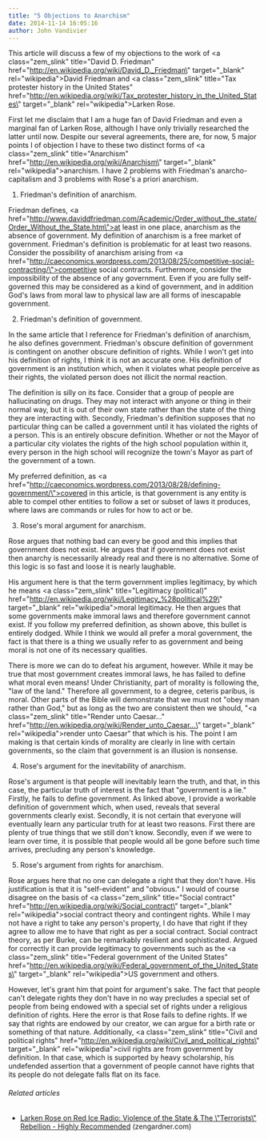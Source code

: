 ```yaml
---
title: "5 Objections to Anarchism"
date: 2014-11-14 16:05:16
author: John Vandivier
---
```




This article will discuss a few of my objections to the work of <a class=\"zem_slink\" title=\"David D. Friedman\" href=\"http://en.wikipedia.org/wiki/David_D._Friedman\" target=\"_blank\" rel=\"wikipedia\">David Friedman</a> and <a class=\"zem_slink\" title=\"Tax protester history in the United States\" href=\"http://en.wikipedia.org/wiki/Tax_protester_history_in_the_United_States\" target=\"_blank\" rel=\"wikipedia\">Larken Rose</a>.

First let me disclaim that I am a huge fan of David Friedman and even a marginal fan of Larken Rose, although I have only trivially researched the latter until now. Despite our several agreements, there are, for now, 5 major points I of objection I have to these two distinct forms of <a class=\"zem_slink\" title=\"Anarchism\" href=\"http://en.wikipedia.org/wiki/Anarchism\" target=\"_blank\" rel=\"wikipedia\">anarchism</a>. I have 2 problems with Friedman's anarcho-capitalism and 3 problems with Rose's a priori anarchism.

1) Friedman's definition of anarchism.

Friedman defines, <a href=\"http://www.daviddfriedman.com/Academic/Order_without_the_state/Order_Without_the_State.htm\">at least in one place</a>, anarchism as the absence of government. My definition of anarchism is a free market of government. Friedman's definition is problematic for at least two reasons. Consider the possibility of anarchism arising from <a href=\"http://caeconomics.wordpress.com/2013/08/25/competitive-social-contracting/\">competitive social contracts</a>. Furthermore, consider the impossibility of the absence of any government. Even if you are fully self-governed this may be considered as a kind of government, and in addition God's laws from moral law to physical law are all forms of inescapable government.

2) Friedman's definition of government.

In the same article that I reference for Friedman's definition of anarchism, he also defines government. Friedman's obscure definition of government is contingent on another obscure definition of rights. While I won't get into his definition of rights, I think it is not an accurate one. His definition of government is an institution which, when it violates what people perceive as their rights, the violated person does not illicit the normal reaction.

The definition is silly on its face. Consider that a group of people are hallucinating on drugs. They may not interact with anyone or thing in their normal way, but it is out of their own state rather than the state of the thing they are interacting with. Secondly, Friedman's definition supposes that no particular thing can be called a government until it has violated the rights of a person. This is an entirely obscure definition. Whether or not the Mayor of a particular city violates the rights of the high school population within it, every person in the high school will recognize the town's Mayor as part of the government of a town.

My preferred definition, as <a href=\"http://caeconomics.wordpress.com/2013/08/28/defining-government/\">covered in this article</a>, is that government is any entity is able to compel other entities to follow a set or subset of laws it produces, where laws are commands or rules for how to act or be.

3) Rose's moral argument for anarchism.

Rose argues that nothing bad can every be good and this implies that government does not exist. He argues that if government does not exist then anarchy is necessarily already real and there is no alternative. Some of this logic is so fast and loose it is nearly laughable.

His argument here is that the term government implies legitimacy, by which he means <a class=\"zem_slink\" title=\"Legitimacy (political)\" href=\"http://en.wikipedia.org/wiki/Legitimacy_%28political%29\" target=\"_blank\" rel=\"wikipedia\">moral legitimacy</a>. He then argues that some governments make immoral laws and therefore government cannot exist. If you follow my preferred definition, as shown above, this bullet is entirely dodged. While I think we would all prefer a moral government, the fact is that there is a thing we usually refer to as government and being moral is not one of its necessary qualities.

There is more we can do to defeat his argument, however. While it may be true that most government creates immoral laws, he has failed to define what moral even means! Under Christianity, part of morality is following the, \"law of the land.\" Therefore all government, to a degree, ceteris paribus, is moral. Other parts of the Bible will demonstrate that we must not \"obey man rather than God,\" but as long as the two are consistent then we should, \"<a class=\"zem_slink\" title=\"Render unto Caesar...\" href=\"http://en.wikipedia.org/wiki/Render_unto_Caesar...\" target=\"_blank\" rel=\"wikipedia\">render unto Caesar</a>\" that which is his. The point I am making is that certain kinds of morality are clearly in line with certain governments, so the claim that government is an illusion is nonsense.

4) Rose's argument for the inevitability of anarchism.

Rose's argument is that people will inevitably learn the truth, and that, in this case, the particular truth of interest is the fact that \"government is a lie.\" Firstly, he fails to define government. As linked above, I provide a workable definition of government which, when used, reveals that several governments clearly exist. Secondly, it is not certain that everyone will eventually learn any particular truth for at least two reasons. First there are plenty of true things that we still don't know. Secondly, even if we were to learn over time, it is possible that people would all be gone before such time arrives, precluding any person's knowledge.

5) Rose's argument from rights for anarchism.

Rose argues here that no one can delegate a right that they don't have. His justification is that it is \"self-evident\" and \"obvious.\" I would of course disagree on the basis of <a class=\"zem_slink\" title=\"Social contract\" href=\"http://en.wikipedia.org/wiki/Social_contract\" target=\"_blank\" rel=\"wikipedia\">social contract theory</a> and contingent rights. While I may not have a right to take any person's property, I do have that right if they agree to allow me to have that right as per a social contract. Social contract theory, as per Burke, can be remarkably resilient and sophisticated. Argued for correctly it can provide legitimacy to governments such as the <a class=\"zem_slink\" title=\"Federal government of the United States\" href=\"http://en.wikipedia.org/wiki/Federal_government_of_the_United_States\" target=\"_blank\" rel=\"wikipedia\">US government</a> and others.

However, let's grant him that point for argument's sake. The fact that people can't delegate rights they don't have in no way precludes a special set of people from being endowed with a special set of rights under a religious definition of rights. Here the error is that Rose fails to define rights. If we say that rights are endowed by our creator, we can argue for a birth rate or something of that nature. Additionally, <a class=\"zem_slink\" title=\"Civil and political rights\" href=\"http://en.wikipedia.org/wiki/Civil_and_political_rights\" target=\"_blank\" rel=\"wikipedia\">civil rights</a> are from government by definition. In that case, which is supported by heavy scholarship, his undefended assertion that a government of people cannot have rights that its people do not delegate falls flat on its face.
<h6 class=\"zemanta-related-title\" style=\"font-size:1em;\">Related articles</h6>
<ul class=\"zemanta-article-ul\">
	<li class=\"zemanta-article-ul-li\"><a href=\"http://www.zengardner.com/highly-recommended-larken-rose-on-red-ice-radio-violence-of-the-state-the-terrorists-rebellion/\" target=\"_blank\">Larken Rose on Red Ice Radio: Violence of the State &amp; The \"Terrorists\" Rebellion - Highly Recommended</a> (zengardner.com)</li>
</ul>